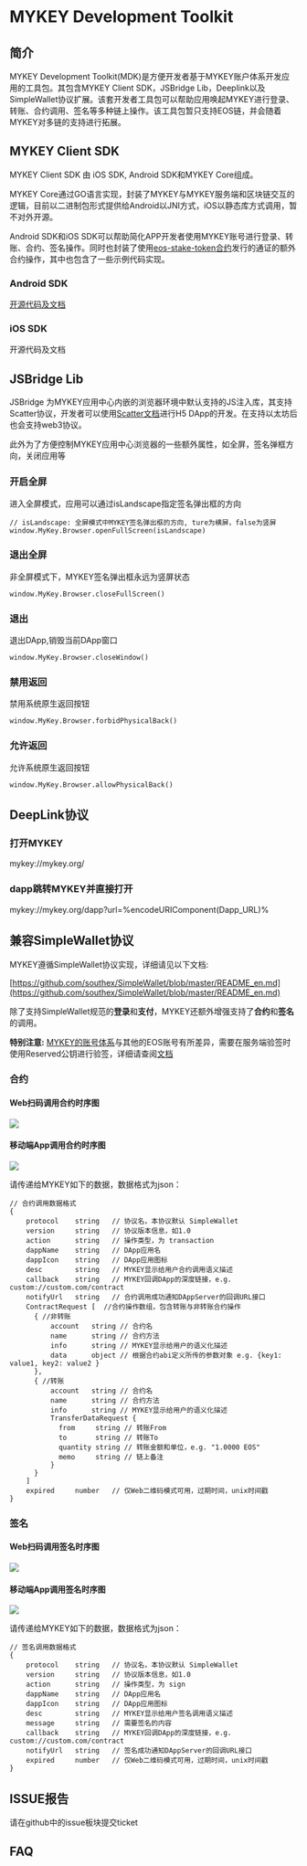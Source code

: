 # MYKEY Development Toolkit


## 简介

MYKEY Development Toolkit(MDK)是方便开发者基于MYKEY账户体系开发应用的工具包。其包含MYKEY Client SDK，JSBridge Lib，Deeplink以及SimpleWallet协议扩展。该套开发者工具包可以帮助应用唤起MYKEY进行登录、转账、合约调用、签名等多种链上操作。该工具包暂只支持EOS链，并会随着MYKEY对多链的支持进行拓展。


## MYKEY Client SDK

MYKEY Client SDK 由 iOS SDK, Android SDK和MYKEY Core组成。

MYKEY Core通过GO语言实现，封装了MYKEY与MYKEY服务端和区块链交互的逻辑，目前以二进制包形式提供给Android以JNI方式，iOS以静态库方式调用，暂不对外开源。

Android SDK和iOS SDK可以帮助简化APP开发者使用MYKEY账号进行登录、转账、合约、签名操作。同时也封装了使用[eos-stake-token合约](https://github.com/mykeylab/eos-stake-token)发行的通证的额外合约操作，其中也包含了一些示例代码实现。

### Android SDK

[开源代码及文档](./MYKEY-ANDROID-SDK.md)

### iOS SDK

开源代码及文档

## JSBridge Lib

JSBridge 为MYKEY应用中心内嵌的浏览器环境中默认支持的JS注入库，其支持Scatter协议，开发者可以使用[Scatter文档](https://get-scatter.com/docs/api-reference)进行H5 DApp的开发。在支持以太坊后也会支持web3协议。

此外为了方便控制MYKEY应用中心浏览器的一些额外属性，如全屏，签名弹框方向，关闭应用等

### 开启全屏

进入全屏模式，应用可以通过isLandscape指定签名弹出框的方向

```
// isLandscape: 全屏模式中MYKEY签名弹出框的方向, ture为横屏，false为竖屏
window.MyKey.Browser.openFullScreen(isLandscape)
```

### 退出全屏
非全屏模式下，MYKEY签名弹出框永远为竖屏状态

```
window.MyKey.Browser.closeFullScreen()
```

### 退出
退出DApp,销毁当前DApp窗口

```
window.MyKey.Browser.closeWindow()
```

### 禁用返回

禁用系统原生返回按钮

```
window.MyKey.Browser.forbidPhysicalBack()
```

### 允许返回

允许系统原生返回按钮

```
window.MyKey.Browser.allowPhysicalBack()
```

## DeepLink协议

### 打开MYKEY

mykey://mykey.org/

### dapp跳转MYKEY并直接打开

mykey://mykey.org/dapp?url=%encodeURIComponent(Dapp_URL)%


## 兼容SimpleWallet协议

MYKEY遵循SimpleWallet协议实现，详细请见以下文档:

[https://github.com/southex/SimpleWallet/blob/master/README_en.md](https://github.com/southex/SimpleWallet/blob/master/README_en.md)

除了支持SimpleWallet规范的**登录**和**支付**，MYKEY还额外增强支持了**合约**和**签名**的调用。

**特别注意:** [MYKEY的账号体系](https://github.com/mykeylab/Documentation/blob/master/English/MYKEY%20on%20EOSIO.md#mykey-account-structure)与其他的EOS账号有所差异，需要在服务端验签时使用Reserved公钥进行验签，详细请查阅[文档](https://github.com/mykeylab/Documentation/blob/master/English/MYKEY%20on%20EOSIO.md#if-dapp-dependents-on-getarbitrarysignature-or-other-server-side-authentication)

### 合约

#### Web扫码调用合约时序图
![](./image/SimpleWalletWebContract.jpg)


#### 移动端App调用合约时序图
![](./image/SimpleWalletDAppContract.jpg)

请传递给MYKEY如下的数据，数据格式为json：

```
// 合约调用数据格式
{
    protocol    string   // 协议名，本协议默认 SimpleWallet
    version     string   // 协议版本信息，如1.0
    action      string   // 操作类型，为 transaction
    dappName    string   // DApp应用名
    dappIcon    string   // DApp应用图标
    desc        string   // MYKEY显示给用户合约调用语义描述
    callback    string   // MYKEY回调DApp的深度链接，e.g. custom://custom.com/contract
    notifyUrl   string   // 合约调用成功通知DAppServer的回调URL接口
    ContractRequest [  //合约操作数组，包含转账与非转账合约操作
      { //非转账
    	  account   string // 合约名
    	  name      string // 合约方法
    	  info      string // MYKEY显示给用户的语义化描述
    	  data      object // 根据合约abi定义所传的参数对象 e.g. {key1: value1, key2: value2 }
      },
      { //转账
    	  account   string // 合约名
    	  name      string // 合约方法
    	  info      string // MYKEY显示给用户的语义化描述
    	  TransferDataRequest {
    	    from     string // 转账From
    	    to       string // 转账To
    	    quantity string // 转账金额和单位，e.g. "1.0000 EOS"
    	    memo     string // 链上备注
    	  }
      }
    ]
    expired	    number   // 仅Web二维码模式可用，过期时间，unix时间戳
}
```



### 签名

#### Web扫码调用签名时序图
![](./image/SimpleWalletWebSign.jpg)

#### 移动端App调用签名时序图
![](./image/SimpleWalletDAppSign.jpg)

请传递给MYKEY如下的数据，数据格式为json：

```
// 签名调用数据格式
{
    protocol    string   // 协议名，本协议默认 SimpleWallet
    version     string   // 协议版本信息，如1.0
    action      string   // 操作类型，为 sign
    dappName    string   // DApp应用名
    dappIcon    string   // DApp应用图标
    desc        string   // MYKEY显示给用户签名调用语义描述
    message     string   // 需要签名的内容
    callback    string   // MYKEY回调DApp的深度链接，e.g. custom://custom.com/contract
    notifyUrl   string   // 签名成功通知DAppServer的回调URL接口
    expired     number   // 仅Web二维码模式可用，过期时间，unix时间戳
}
```


## ISSUE报告

请在github中的issue板块提交ticket

## FAQ
